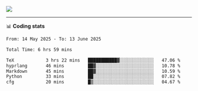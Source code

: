 <picture>
  <source
  srcset="https://github-readme-stats.vercel.app/api?username=sant0s12&show_icons=true&theme=dark"
  media="(prefers-color-scheme: dark)"
  />
  <source
  srcset="https://github-readme-stats.vercel.app/api?username=sant0s12&show_icons=true"
  media="(prefers-color-scheme: light)"
  />
  <img src="https://github-readme-stats.vercel.app/api?username=sant0s12&show_icons=true" />
</picture>

---

📊 **Coding stats**

<!--START_SECTION:waka-->

```txt
From: 14 May 2025 - To: 13 June 2025

Total Time: 6 hrs 59 mins

TeX            3 hrs 22 mins   ███████████▓░░░░░░░░░░░░░   47.06 %
hyprlang       46 mins         ██▓░░░░░░░░░░░░░░░░░░░░░░   10.78 %
Markdown       45 mins         ██▓░░░░░░░░░░░░░░░░░░░░░░   10.59 %
Python         33 mins         ██░░░░░░░░░░░░░░░░░░░░░░░   07.82 %
cfg            20 mins         █▒░░░░░░░░░░░░░░░░░░░░░░░   04.67 %
```

<!--END_SECTION:waka-->
